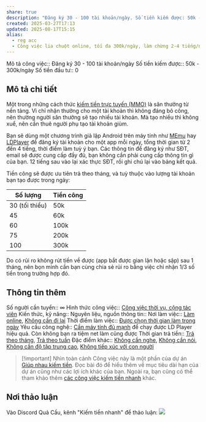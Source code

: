 ```yaml
---
share: true
description: "Đăng ký 30 - 100 tài khoản/ngày. Số tiền kiếm được: 50k - 300k/ngày"
created: 2025-03-27T17:13
updated: 2025-08-17T15:15
alias:
  - reg acc
  - Công việc lia chuột online, tối đa 300k/ngày, làm chừng 2-4 tiếng/ngày
---
```

Mô tả công việc:: Đăng ký 30 - 100 tài khoản/ngày
Số tiền kiếm được:: 50k - 300k/ngày
Số tiền đầu tư:: 0

## Mô tả chi tiết
Một trong những cách thức [kiếm tiền trực tuyến (MMO)](../../../../../%E2%9A%A1Hi%E1%BB%83u%20bi%E1%BA%BFt%20s%C3%A2u/Ki%E1%BA%BFm%20ti%E1%BB%81n/T%E1%BB%B1%20%C4%91%E1%BA%A7u%20t%C6%B0/Ki%E1%BA%BFm%20ti%E1%BB%81n%20tr%E1%BB%B1c%20tuy%E1%BA%BFn%20(MMO)/index.md) là săn thưởng từ nền tảng. Vì chỉ nhận thưởng cho một tài khoản thì không đáng bõ công, nên thường người săn thưởng sẽ tạo nhiều tài khoản. Mà tạo nhiều thì không xuể, nên cần thuê người phụ tạo tài khoản giùm.

Bạn sẽ dùng một chương trình giả lập Android trên máy tính như [MEmu](https://www.memuplay.com/) hay [LDPlayer](https://vi.ldplayer.net/) để đăng ký tài khoản cho một app mỗi ngày, tổng thời gian từ 2 đến 4 tiếng, thời điểm làm tuỳ ý bạn. Các thông tin để đăng ký như SĐT, email sẽ được cung cấp đầy đủ, bạn không cần phải cung cấp thông tin gì của bạn. 12 tiếng sau vào lại xác thực SĐT, rồi ghi chú lại vào bảng kết quả.

Tiền công sẽ được ưu tiên trả theo tháng, và tuỳ thuộc vào lượng tài khoản bạn tạo được trong ngày:

| Số lượng       | Tiền công |
| -------------- | --------- |
| 30 (tối thiểu) | 50k       |
| 45             | 60k       |
| 60             | 100k      |
| 75             | 200k      |
| 100            | 300k      |

Do có rủi ro không rút tiền về được (app bắt được gian lận hoặc sập) sau 1 tháng, nên bọn mình cần bạn cùng chia sẻ rủi ro bằng việc chỉ nhận 1/3 số tiền trong trường hợp đó.

## Thông tin thêm
Số người cần tuyển:: ∞
Hình thức công việc:: [Công việc thời vụ, cộng tác viên](../index.md)
Kiến thức, kỹ năng::
Nguyên liệu, nguồn thông tin::
Nơi làm việc:: [Làm online](../../../%C4%90%E1%BA%B7c%20%C4%91i%E1%BB%83m%20c%C3%B4ng%20vi%E1%BB%87c/N%C6%A1i%20l%C3%A0m%20vi%E1%BB%87c/L%C3%A0m%20qua%20m%E1%BA%A1ng.md), [Không cần đi lại](../../../%C4%90%E1%BA%B7c%20%C4%91i%E1%BB%83m%20c%C3%B4ng%20vi%E1%BB%87c/N%C6%A1i%20l%C3%A0m%20vi%E1%BB%87c/Kh%C3%B4ng%20c%E1%BA%A7n%20%C4%91i%20l%E1%BA%A1i.md)
Thời điểm làm việc:: [Được chọn thời gian làm trong ngày](../../../%C4%90%E1%BA%B7c%20%C4%91i%E1%BB%83m%20c%C3%B4ng%20vi%E1%BB%87c/Th%E1%BB%9Di%20%C4%91i%E1%BB%83m%20l%C3%A0m%20vi%E1%BB%87c/%C4%90%C6%B0%E1%BB%A3c%20ch%E1%BB%8Dn%20th%E1%BB%9Di%20gian%20l%C3%A0m%20trong%20ng%C3%A0y.md)
Yêu cầu công nghệ:: [Cần máy tính đủ mạnh](../../../%C4%90%E1%BA%B7c%20%C4%91i%E1%BB%83m%20c%C3%B4ng%20vi%E1%BB%87c/Y%C3%AAu%20c%E1%BA%A7u%20c%C3%B4ng%20ngh%E1%BB%87/C%E1%BA%A7n%20m%C3%A1y%20t%C3%ADnh%20%C4%91%E1%BB%A7%20m%E1%BA%A1nh.md) để chạy được LD Player hiệu quả. Còn không bạn ra tiệm net làm cũng được
Thời gian trả tiền:: [Trả theo tháng](Tr%E1%BA%A3%20theo%20th%C3%A1ng.md), [Trả theo tuần](Tr%E1%BA%A3%20theo%20tu%E1%BA%A7n.md) 
Đặc điểm khác:: [Không cần nghe](../../../%C4%90%E1%BA%B7c%20%C4%91i%E1%BB%83m%20c%C3%B4ng%20vi%E1%BB%87c/%C4%90%E1%BA%B7c%20%C4%91i%E1%BB%83m%20kh%C3%A1c/Kh%C3%B4ng%20c%E1%BA%A7n%20nghe.md), [Không cần nói](../../../%C4%90%E1%BA%B7c%20%C4%91i%E1%BB%83m%20c%C3%B4ng%20vi%E1%BB%87c/%C4%90%E1%BA%B7c%20%C4%91i%E1%BB%83m%20kh%C3%A1c/Kh%C3%B4ng%20c%E1%BA%A7n%20n%C3%B3i.md), [Không cần độ tập trung cao](../../../%C4%90%E1%BA%B7c%20%C4%91i%E1%BB%83m%20c%C3%B4ng%20vi%E1%BB%87c/%C4%90%E1%BA%B7c%20%C4%91i%E1%BB%83m%20kh%C3%A1c/Kh%C3%B4ng%20c%E1%BA%A7n%20%C4%91%E1%BB%99%20t%E1%BA%ADp%20trung%20cao.md), [Không tiếp xúc với con người](../../../%C4%90%E1%BA%B7c%20%C4%91i%E1%BB%83m%20c%C3%B4ng%20vi%E1%BB%87c/%C4%90%E1%BA%B7c%20%C4%91i%E1%BB%83m%20kh%C3%A1c/Kh%C3%B4ng%20ti%E1%BA%BFp%20x%C3%BAc%20v%E1%BB%9Bi%20con%20ng%C6%B0%E1%BB%9Di.md)

> [!important] Nhìn toàn cảnh
> Công việc này là một phần của dự án [Giúp nhau kiếm tiền](../../../../../%F0%9F%93%90D%E1%BB%B1%20%C3%A1n/Gi%C3%BAp%20nhau%20ki%E1%BA%BFm%20ti%E1%BB%81n/index.md). Đọc bài đó để hiểu thêm về mục tiêu dài hạn của dự án cũng như các lợi ích khác của bạn. Ngoài ra, bạn cũng có thể tham khảo thêm [các công việc kiếm tiền nhanh](../index.md) khác. 

## Nơi thảo luận
Vào Discord Quả Cầu, kênh "Kiếm tiền nhanh" để thảo luận:
![](https://i.imgur.com/PffcLkI.png)
